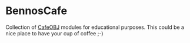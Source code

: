 # BennosCafe
Collection of [CafeOBJ](https://cafeobj.org/) modules for educational purposes. 
This could be a nice place to have your cup of coffee ;-)

